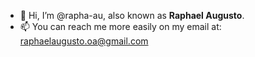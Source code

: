 - 👋 Hi, I’m @rapha-au, also known as **Raphael Augusto**.
- 📫 You can reach me more easily on my email at: raphaelaugusto.oa@gmail.com


<!---
rapha-au/rapha-au is a ✨ special ✨ repository because its `README.md` (this file) appears on your GitHub profile.
You can click the Preview link to take a look at your changes.
--->
